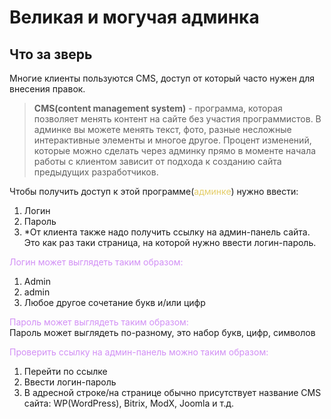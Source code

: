 # Великая и могучая админка

## Что за зверь
Многие клиенты пользуются CMS, доступ от который часто нужен для внесения правок.  
>__CMS(content management system)__ - программа, которая позволяет менять контент на сайте без участия программистов. В админке вы можете менять текст, фото, разные несложные интерактивные элементы и многое другое. Процент изменений, которые можно сделать через админку прямо в моменте начала работы с клиентом зависит от подхода к созданию сайта предыдущих разработчиков.

Чтобы получить доступ к этой программе(<span style="color: #e4cd67">админке</span>) нужно ввести:
1. Логин 
2. Пароль
3. *От клиента также надо получить ссылку на админ-панель сайта. Это как раз таки страница, на которой нужно ввести логин-пароль.

<span style="color: #d28ff5">Логин может выглядеть таким образом:</span>
1. Admin
2. admin
3. Любое другое сочетание букв и/или цифр

<span style="color: #d28ff5">Пароль может выглядеть таким образом:</span>  
Пароль может выглядеть по-разному, это набор букв, цифр, символов

<span style="color: #d28ff5">Проверить ссылку на админ-панель можно таким образом:</span>  
1. Перейти по ссылке
2. Ввести логин-пароль
3. В адресной строке/на странице обычно присутствует название CMS сайта: WP(WordPress), Bitrix, ModX, Joomla и т.д.
